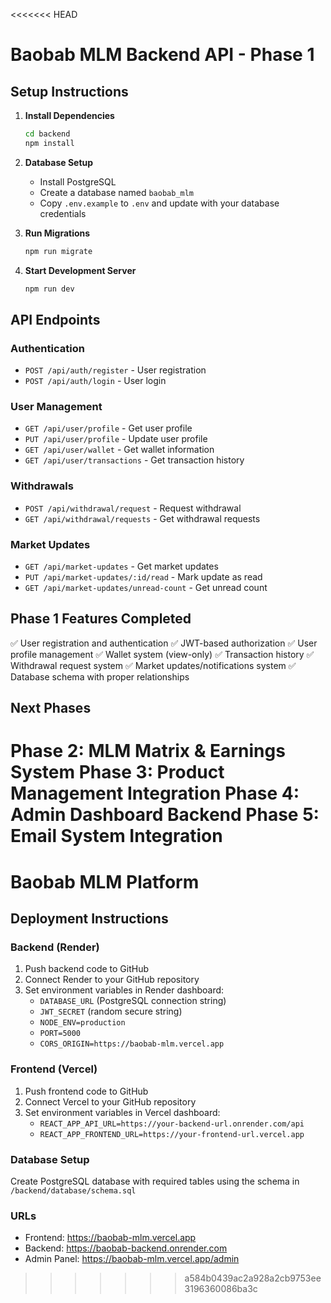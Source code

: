 <<<<<<< HEAD
# Baobab MLM Backend API - Phase 1

## Setup Instructions

1. **Install Dependencies**
   ```bash
   cd backend
   npm install
   ```

2. **Database Setup**
   - Install PostgreSQL
   - Create a database named `baobab_mlm`
   - Copy `.env.example` to `.env` and update with your database credentials

3. **Run Migrations**
   ```bash
   npm run migrate
   ```

4. **Start Development Server**
   ```bash
   npm run dev
   ```

## API Endpoints

### Authentication
- `POST /api/auth/register` - User registration
- `POST /api/auth/login` - User login

### User Management
- `GET /api/user/profile` - Get user profile
- `PUT /api/user/profile` - Update user profile
- `GET /api/user/wallet` - Get wallet information
- `GET /api/user/transactions` - Get transaction history

### Withdrawals
- `POST /api/withdrawal/request` - Request withdrawal
- `GET /api/withdrawal/requests` - Get withdrawal requests

### Market Updates
- `GET /api/market-updates` - Get market updates
- `PUT /api/market-updates/:id/read` - Mark update as read
- `GET /api/market-updates/unread-count` - Get unread count

## Phase 1 Features Completed

✅ User registration and authentication
✅ JWT-based authorization
✅ User profile management
✅ Wallet system (view-only)
✅ Transaction history
✅ Withdrawal request system
✅ Market updates/notifications system
✅ Database schema with proper relationships

## Next Phases

**Phase 2**: MLM Matrix & Earnings System
**Phase 3**: Product Management Integration
**Phase 4**: Admin Dashboard Backend
**Phase 5**: Email System Integration
=======
# Baobab MLM Platform

## Deployment Instructions

### Backend (Render)
1. Push backend code to GitHub
2. Connect Render to your GitHub repository
3. Set environment variables in Render dashboard:
   - `DATABASE_URL` (PostgreSQL connection string)
   - `JWT_SECRET` (random secure string)
   - `NODE_ENV=production`
   - `PORT=5000`
   - `CORS_ORIGIN=https://baobab-mlm.vercel.app`

### Frontend (Vercel)
1. Push frontend code to GitHub
2. Connect Vercel to your GitHub repository
3. Set environment variables in Vercel dashboard:
   - `REACT_APP_API_URL=https://your-backend-url.onrender.com/api`
   - `REACT_APP_FRONTEND_URL=https://your-frontend-url.vercel.app`

### Database Setup
Create PostgreSQL database with required tables using the schema in `/backend/database/schema.sql`

### URLs
- Frontend: https://baobab-mlm.vercel.app
- Backend: https://baobab-backend.onrender.com
- Admin Panel: https://baobab-mlm.vercel.app/admin
>>>>>>> a584b0439ac2a928a2cb9753ee3196360086ba3c
